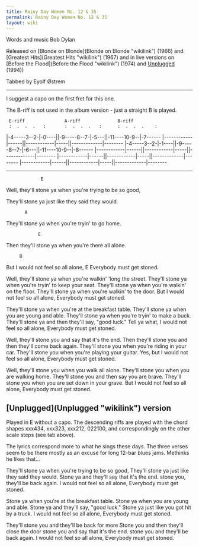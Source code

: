 ```yaml
---
title: Rainy Day Women No. 12 & 35
permalink: Rainy Day Women No. 12 & 35
layout: wiki
---
```


Words and music Bob Dylan

Released on [Blonde on Blonde](Blonde on Blonde "wikilink") (1966) and
[Greatest Hits](Greatest Hits "wikilink") (1967) and in live versions on
[Before the Flood](Before the Flood "wikilink") (1974) and
[Unplugged](Unplugged "wikilink") (1994))

Tabbed by Eyolf Østrem

* * * * *

I suggest a capo on the first fret for this one.

The B-riff is not used in the album version - just a straight B is
played.

<tab>

` E-riff               A-riff              B-riff`  
` :  .  .  .   :       :  .  .  .   :      :  .  .  .    :`

|-4-----3--2-|-0----||-9-----8--7-|-5---||-11----10-9--|-7------
|------------|------||------------|-----||-------------|--------
|-4-----3--2-|-1----||-9-----8--7-|-6---||-11----10-9--|-8------
|------------|------||------------|-----||-------------|--------
|------------|------||------------|-----||-------------|--------
|------------|------||------------|-----||-------------|-------- </tab>

* * * * *

<verse>

`             E`

Well, they'll stone ya when you're trying to be so good,

They'll stone ya just like they said they would.

`       A`

They'll stone ya when you're tryin' to go home.

`            E`

Then they'll stone ya when you're there all alone.

`     B`

But I would not feel so all alone, E Everybody must get stoned.

Well, they'll stone ya when you're walkin' 'long the street. They'll
stone ya when you're tryin' to keep your seat. They'll stone ya when
you're walkin' on the floor. They'll stone ya when you're walkin' to the
door. But I would not feel so all alone, Everybody must get stoned.

They'll stone ya when you're at the breakfast table. They'll stone ya
when you are young and able. They'll stone ya when you're tryin' to make
a buck. They'll stone ya and then they'll say, "good luck." Tell ya
what, I would not feel so all alone, Everybody must get stoned.

Well, they'll stone you and say that it's the end. Then they'll stone
you and then they'll come back again. They'll stone you when you're
riding in your car. They'll stone you when you're playing your guitar.
Yes, but I would not feel so all alone, Everybody must get stoned.

Well, they'll stone you when you walk all alone. They'll stone you when
you are walking home. They'll stone you and then say you are brave.
They'll stone you when you are set down in your grave. But I would not
feel so all alone, Everybody must get stoned. </verse>

<h2 class="songversion">
[Unplugged](Unplugged "wikilink") version

</h2>
Played in E without a capo. The descending riffs are played with the
chord shapes xxx434, xxx323, xxx212, 022100, and correspondingly on the
other scale steps (see tab above).

The lyrics correspond more to what he sings these days. The three verses
seem to be there mostly as an excuse for long 12-bar blues jams.
Methinks he likes that...

<verse> They'll stone ya when you're trying to be so good, They'll stone
ya just like they said they would. Stone ya and they'll say that it's
the end. stone you, they'll be back again. I would not feel so all
alone, Everybody must get stoned.

Stone ya when you're at the breakfast table. Stone ya when you are young
and able. Stone ya and they'll say, "good luck." Stone ya just like you
got hit by a truck. I would not feel so all alone, Everybody must get
stoned.

They'll stone you and they'll be back for more Stone you and then
they'll close the door stone you and say that it's the end. stone you
and they'll be back again. I would not feel so all alone, Everybody must
get stoned. </verse>
